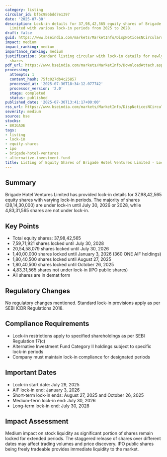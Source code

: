 ```yaml
---
category: listing
circular_id: bf5c986bdd7e1397
date: '2025-07-30'
description: Lock-in details for 37,98,42,565 equity shares of Brigade Hotel Ventures
  Limited with various lock-in periods from 2025 to 2028.
draft: false
guid: https://www.bseindia.com/markets/MarketInfo/DispNoticesNCirculars.aspx?Noticeid={FF662B9F-6314-471F-B1C3-8BC10A0B9D5E}&noticeno=20250730-50&dt=07/30/2025&icount=50&totcount=59&flag=0
impact: medium
impact_ranking: medium
importance_ranking: medium
justification: Standard listing circular with lock-in details for newly listed company
  shares
pdf_url: https://www.bseindia.com/markets/MarketInfo/DownloadAttach.aspx?id=20250730-50&attachedId=3294a271-b36a-4f31-bfc6-12b849197d79
processing:
  attempts: 1
  content_hash: 75fc027db4c25857
  processed_at: '2025-07-30T18:34:12.077742'
  processor_version: '2.0'
  stage: completed
  status: published
published_date: '2025-07-30T13:41:17+00:00'
rss_url: https://www.bseindia.com/markets/MarketInfo/DispNoticesNCirculars.aspx?Noticeid={FF662B9F-6314-471F-B1C3-8BC10A0B9D5E}&noticeno=20250730-50&dt=07/30/2025&icount=50&totcount=59&flag=0
severity: medium
source: bse
stocks:
- BRIGADE
tags:
- listing
- lock-in
- equity-shares
- ipo
- brigade-hotel-ventures
- alternative-investment-fund
title: Listing of Equity Shares of Brigade Hotel Ventures Limited - Lock-in Details
---
```


## Summary

Brigade Hotel Ventures Limited has provided lock-in details for 37,98,42,565 equity shares with varying lock-in periods. The majority of shares (28,14,30,000) are under lock-in until July 30, 2026 or 2028, while 4,83,31,565 shares are not under lock-in.

## Key Points

- Total equity shares: 37,98,42,565
- 7,59,71,921 shares locked until July 30, 2028
- 20,54,58,079 shares locked until July 30, 2026
- 1,40,00,000 shares locked until January 3, 2026 (360 ONE AIF holdings)
- 1,80,40,500 shares locked until August 27, 2025
- 1,80,40,500 shares locked until October 26, 2025
- 4,83,31,565 shares not under lock-in (IPO public shares)
- All shares are in demat form

## Regulatory Changes

No regulatory changes mentioned. Standard lock-in provisions apply as per SEBI ICDR Regulations 2018.

## Compliance Requirements

- Lock-in restrictions apply to specified shareholdings as per SEBI Regulation 17(c)
- Alternative Investment Fund Category II holdings subject to specific lock-in periods
- Company must maintain lock-in compliance for designated periods

## Important Dates

- Lock-in start date: July 29, 2025
- AIF lock-in end: January 3, 2026
- Short-term lock-in ends: August 27, 2025 and October 26, 2025
- Medium-term lock-in end: July 30, 2026
- Long-term lock-in end: July 30, 2028

## Impact Assessment

Medium impact on stock liquidity as significant portion of shares remain locked for extended periods. The staggered release of shares over different dates may affect trading volumes and price discovery. IPO public shares being freely tradeable provides immediate liquidity to the market.